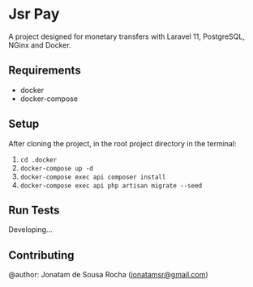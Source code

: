 # Jsr Pay

A project designed for monetary transfers with Laravel 11, PostgreSQL, NGinx and Docker.

## Requirements
- docker
- docker-compose

## Setup

After cloning the project, in the root project directory in the terminal:

1. `cd .docker`
2. `docker-compose up -d`
3. `docker-compose exec api composer install`
4. `docker-compose exec api php artisan migrate --seed`

## Run Tests

Developing...

## Contributing

@author: Jonatam de Sousa Rocha (jonatamsr@gmail.com)
